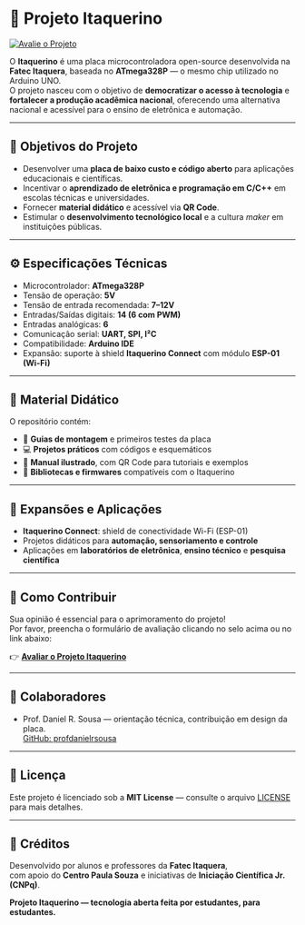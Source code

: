 # 🧠 Projeto Itaquerino  

[![Avalie o Projeto](https://img.shields.io/badge/Avaliar%20no%20Google%20Forms-4285F4?style=for-the-badge&logo=googleforms&logoColor=white)](https://forms.gle/SEU_LINK_AQUI)

O **Itaquerino** é uma placa microcontroladora open-source desenvolvida na **Fatec Itaquera**, baseada no **ATmega328P** — o mesmo chip utilizado no Arduino UNO.  
O projeto nasceu com o objetivo de **democratizar o acesso à tecnologia** e **fortalecer a produção acadêmica nacional**, oferecendo uma alternativa nacional e acessível para o ensino de eletrônica e automação.

---

## 🎯 Objetivos do Projeto
- Desenvolver uma **placa de baixo custo e código aberto** para aplicações educacionais e científicas.  
- Incentivar o **aprendizado de eletrônica e programação em C/C++** em escolas técnicas e universidades.  
- Fornecer **material didático** e acessível via **QR Code**.  
- Estimular o **desenvolvimento tecnológico local** e a cultura *maker* em instituições públicas.  

---

## ⚙️ Especificações Técnicas
- Microcontrolador: **ATmega328P**  
- Tensão de operação: **5V**  
- Tensão de entrada recomendada: **7–12V**  
- Entradas/Saídas digitais: **14 (6 com PWM)**  
- Entradas analógicas: **6**  
- Comunicação serial: **UART, SPI, I²C**  
- Compatibilidade: **Arduino IDE**  
- Expansão: suporte à shield **Itaquerino Connect** com módulo **ESP-01 (Wi-Fi)**  

---

## 📘 Material Didático
O repositório contém:
- 🧩 **Guias de montagem** e primeiros testes da placa  
- 💻 **Projetos práticos** com códigos e esquemáticos  
- 📖 **Manual ilustrado**, com QR Code para tutoriais e exemplos  
- 🔌 **Bibliotecas e firmwares** compatíveis com o Itaquerino  

---

## 🔗 Expansões e Aplicações
- **Itaquerino Connect**: shield de conectividade Wi-Fi (ESP-01)  
- Projetos didáticos para **automação, sensoriamento e controle**  
- Aplicações em **laboratórios de eletrônica**, **ensino técnico** e **pesquisa científica**  

---

## 🧩 Como Contribuir
Sua opinião é essencial para o aprimoramento do projeto!  
Por favor, preencha o formulário de avaliação clicando no selo acima ou no link abaixo:

👉 **[Avaliar o Projeto Itaquerino](https://forms.gle/SEU_LINK_AQUI)**  

---

## 👥 Colaboradores

- Prof. Daniel R. Sousa — orientação técnica, contribuição em design da placa.  
  [GitHub: profdanielrsousa](https://github.com/profdanielrsousa)
  
---

## 📄 Licença
Este projeto é licenciado sob a **MIT License** — consulte o arquivo [LICENSE](LICENSE) para mais detalhes.  

---

## 🏫 Créditos
Desenvolvido por alunos e professores da **Fatec Itaquera**,  
com apoio do **Centro Paula Souza** e iniciativas de **Iniciação Científica Jr. (CNPq)**.  

**Projeto Itaquerino — tecnologia aberta feita por estudantes, para estudantes.**
